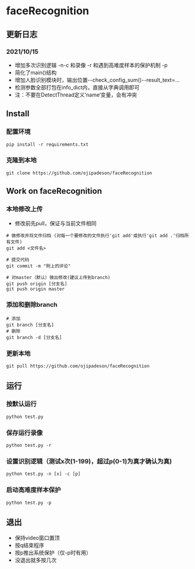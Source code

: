 # faceRecognition

## 更新日志
### 2021/10/15 
* 增加多次识别逻辑 -n-c 和录像 -r 和遇到高难度样本的保护机制 -p
* 简化了main()结构
* 增加人脸识别模块时，输出位置--check_config_sum()--result_text=...
* 检测参数全部打包在info_dict内，直接从字典调用即可
* 注：不要在DetectThread定义’name‘变量，会有冲突

## Install
### 配置环境
```
pip install -r requirements.txt
```
### 克隆到本地
```
git clone https://github.com/ojipadeson/faceRecognition
```

## Work on faceRecognition
### 本地修改上传
* 修改前先pull，保证与当前文件相同
```
# 做修改并将文件归档 (对每一个要修改的文件执行'git add'或执行'git add .'归档所有文件)
git add <文件名>

# 提交代码
git commit -m "附上的评论"

# 对master（默认）做出修改(建议上传到branch)
git push origin [分支名]
git push origin master
```
### 添加和删除branch
```
# 添加
git branch [分支名]
# 删除
git branch -d [分支名]
```
### 更新本地
```
git pull https://github.com/ojipadeson/faceRecognition
```

## 运行
### 按默认运行
```
python test.py
```
### 保存运行录像
```
python test.py -r
```
### 设置识别逻辑（测试x次(1-199)，超过p(0-1)为真才确认为真)
```
python test.py -n [x] -c [p]
```
### 启动高难度样本保护
```
python test.py -p
```

## 退出
* 保持video窗口置顶
* 按q结束程序
* 按p推出系统保护（仅-p时有用）
* 没退出就多按几次
  